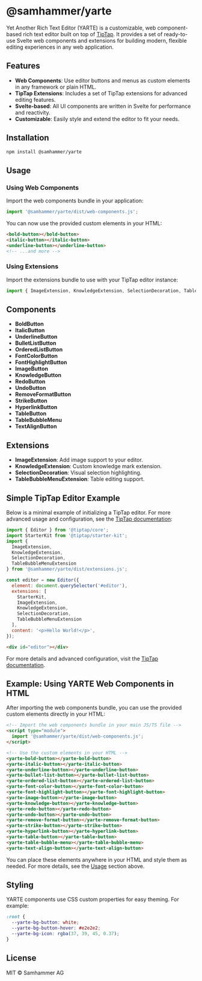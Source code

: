 # @samhammer/yarte

Yet Another Rich Text Editor (YARTE) is a customizable, web component-based rich text editor built on top of [TipTap](https://tiptap.dev/). It provides a set of ready-to-use Svelte web components and extensions for building modern, flexible editing experiences in any web application.

## Features

- **Web Components**: Use editor buttons and menus as custom elements in any framework or plain HTML.
- **TipTap Extensions**: Includes a set of TipTap extensions for advanced editing features.
- **Svelte-based**: All UI components are written in Svelte for performance and reactivity.
- **Customizable**: Easily style and extend the editor to fit your needs.

## Installation

```sh
npm install @samhammer/yarte
```

## Usage

### Using Web Components

Import the web components bundle in your application:

```js
import '@samhammer/yarte/dist/web-components.js';
```

You can now use the provided custom elements in your HTML:

```html
<bold-button></bold-button>
<italic-button></italic-button>
<underline-button></underline-button>
<!-- ...and more -->
```

### Using Extensions

Import the extensions bundle to use with your TipTap editor instance:

```js
import { ImageExtension, KnowledgeExtension, SelectionDecoration, TableBubbleMenuExtension } from '@samhammer/yarte/dist/extensions.js';
```

## Components

- **BoldButton**
- **ItalicButton**
- **UnderlineButton**
- **BulletListButton**
- **OrderedListButton**
- **FontColorButton**
- **FontHighlightButton**
- **ImageButton**
- **KnowledgeButton**
- **RedoButton**
- **UndoButton**
- **RemoveFormatButton**
- **StrikeButton**
- **HyperlinkButton**
- **TableButton**
- **TableBubbleMenu**
- **TextAlignButton**

## Extensions

- **ImageExtension**: Add image support to your editor.
- **KnowledgeExtension**: Custom knowledge mark extension.
- **SelectionDecoration**: Visual selection highlighting.
- **TableBubbleMenuExtension**: Table editing support.

## Simple TipTap Editor Example

Below is a minimal example of initializing a TipTap editor. For more advanced usage and configuration, see the [TipTap documentation](https://tiptap.dev/):

```js
import { Editor } from '@tiptap/core';
import StarterKit from '@tiptap/starter-kit';
import {
  ImageExtension,
  KnowledgeExtension,
  SelectionDecoration,
  TableBubbleMenuExtension
} from '@samhammer/yarte/dist/extensions.js';

const editor = new Editor({
  element: document.querySelector('#editor'),
  extensions: [
    StarterKit,
    ImageExtension,
    KnowledgeExtension,
    SelectionDecoration,
    TableBubbleMenuExtension
  ],
  content: '<p>Hello World!</p>',
});
```

```html
<div id="editor"></div>
```

For more details and advanced configuration, visit the [TipTap documentation](https://tiptap.dev/).

## Example: Using YARTE Web Components in HTML

After importing the web components bundle, you can use the provided custom elements directly in your HTML:

```html
<!-- Import the web components bundle in your main JS/TS file -->
<script type="module">
  import '@samhammer/yarte/dist/web-components.js';
</script>

<!-- Use the custom elements in your HTML -->
<yarte-bold-button></yarte-bold-button>
<yarte-italic-button></yarte-italic-button>
<yarte-underline-button></yarte-underline-button>
<yarte-bullet-list-button></yarte-bullet-list-button>
<yarte-ordered-list-button></yarte-ordered-list-button>
<yarte-font-color-button></yarte-font-color-button>
<yarte-font-highlight-button></yarte-font-highlight-button>
<yarte-image-button></yarte-image-button>
<yarte-knowledge-button></yarte-knowledge-button>
<yarte-redo-button></yarte-redo-button>
<yarte-undo-button></yarte-undo-button>
<yarte-remove-format-button></yarte-remove-format-button>
<yarte-strike-button></yarte-strike-button>
<yarte-hyperlink-button></yarte-hyperlink-button>
<yarte-table-button></yarte-table-button>
<yarte-table-bubble-menu></yarte-table-bubble-menu>
<yarte-text-align-button></yarte-text-align-button>
```

You can place these elements anywhere in your HTML and style them as needed. For more details, see the [Usage](#usage) section above.

## Styling

YARTE components use CSS custom properties for easy theming. For example:

```css
:root {
  --yarte-bg-button: white;
  --yarte-bg-button-hover: #e2e2e2;
  --yarte-bg-icon: rgba(37, 39, 45, 0.37);
}
```

## License

MIT © Samhammer AG
